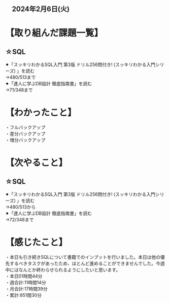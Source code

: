 ## 　2024年2月6日(火)
# 【取り組んだ課題一覧】
## ☆SQL
⚫︎「スッキリわかるSQL入門 第3版 ドリル256問付き! (スッキリわかる入門シリーズ) 」を読む<br>
→480/513まで<br>
⚫︎「達人に学ぶDB設計 徹底指南書」を読む<br>
→71/348まで<br>
# 【わかったこと】
・フルバックアップ<br>
・差分バックアップ<br>
・増分バックアップ<br>
# 【次やること】
## ☆SQL
⚫︎「スッキリわかるSQL入門 第3版 ドリル256問付き! (スッキリわかる入門シリーズ) 」を読む<br>
→480/513から<br>
⚫︎「達人に学ぶDB設計 徹底指南書」を読む<br>
→72/348まで<br>
# 【感じたこと】
・本日も引き続きSQLについて書籍でのインプットを行いました。本日は他の優先するべきタスクがあったため、ほとんど進めることができませんでした。今週中にはなんとか終わらせられるようにしたいと思います。<br>
・本日01時間44分<br>
・週合計:11時間14分<br>
・月合計:17時間39分<br>
・累計:851間30分<br>
